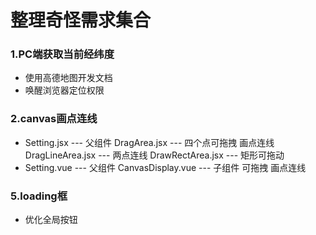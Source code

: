 # 整理奇怪需求集合

### 1.PC端获取当前经纬度 

- 使用高德地图开发文档
- 唤醒浏览器定位权限

### 2.canvas画点连线

- Setting.jsx --- 父组件
   DragArea.jsx --- 四个点可拖拽 画点连线
   DragLineArea.jsx --- 两点连线
   DrawRectArea.jsx --- 矩形可拖动
- Setting.vue --- 父组件
   CanvasDisplay.vue --- 子组件 可拖拽 画点连线

### 5.loading框

- 优化全局按钮 

